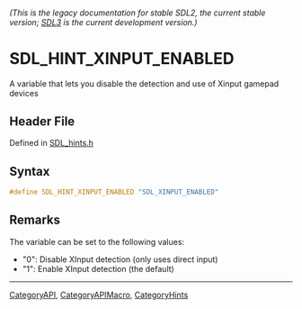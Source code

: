 ###### (This is the legacy documentation for stable SDL2, the current stable version; [SDL3](https://wiki.libsdl.org/SDL3/) is the current development version.)
# SDL_HINT_XINPUT_ENABLED

A variable that lets you disable the detection and use of Xinput gamepad devices

## Header File

Defined in [SDL_hints.h](https://github.com/libsdl-org/SDL/blob/SDL2/include/SDL_hints.h)

## Syntax

```c
#define SDL_HINT_XINPUT_ENABLED "SDL_XINPUT_ENABLED"
```

## Remarks

The variable can be set to the following values:

- "0": Disable XInput detection (only uses direct input)
- "1": Enable XInput detection (the default)

----
[CategoryAPI](CategoryAPI), [CategoryAPIMacro](CategoryAPIMacro), [CategoryHints](CategoryHints)

